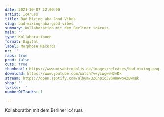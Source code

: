 ```yaml
---
date: 2021-10-07 22:00:00
artist: Ic4russ
title: Bad Mixing aba Good Vibes
slug: bad-mixing-aba-good-vibes
summary: Kollaboration mit dem Berliner ic4russ.
main: ''
type: Kollaborationen
format: Digital
label: Morphose Records
nr: ''
raps: true
prod: false
cuts: true
thumbnail: https://www.misantropolis.de/images/releases/bad-mixing.png
download: https://www.youtube.com/watch?v=yiwgweH2vDk
stream: https://open.spotify.com/album/3ZCnpioJy6WUWwo4ZBwmBk
shop: ''
lyrics: ''
numberOfTracks: 1

---
```


Kollaboration mit dem Berliner ic4russ.
